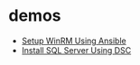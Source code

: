 # demos

- [Setup WinRM Using Ansible](./docs/setup_winrm.md)
- [Install SQL Server Using DSC](./docs/install_mssql_dsc.md)